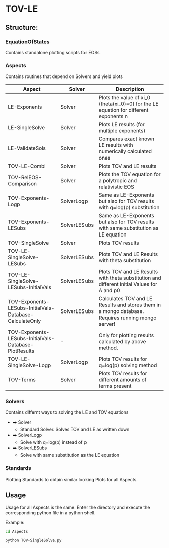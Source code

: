 # TOV-LE

## Structure:

### EquationOfStates

Contains standalone plotting scripts for EOSs

### Aspects
Contains routines that depend on Solvers and yield plots

Aspect		|Solver		|Description				
--------------------|---------------|---------------------------------------
LE-Exponents                |Solver 		|Plots the value of xi_0 (theta(xi_0)=0) for the LE equation for different exponents n
LE-SingleSolve              |Solver         |Plots LE results (for multiple exponents)
LE-ValidateSols             |Solver         |Compares exact known LE results with numerically calculated ones
TOV-LE-Combi                |Solver         |Plots TOV and LE results
TOV-RelEOS-Comparison       |Solver         |Plots the TOV equation for a polytropic and relativistic EOS
TOV-Exponents-Logp          |SolverLogp     |Same as LE-Exponents but also for TOV results with q=log(p) substitution
TOV-Exponents-LESubs|SolverLESubs   |Same as LE-Exponents but also for TOV results with same substitution as LE equation
TOV-SingleSolve             |Solver         |Plots TOV results
TOV-LE-SingleSolve-LESubs   |SolverLESubs   |Plots TOV and LE Results with theta substitution
TOV-LE-SingleSolve-LESubs-InitialVals   |SolverLESubs   |Plots TOV and LE Results with theta substitution and different initial Values for A and p0
TOV-Exponents-LESubs-InitialVals-Database-CalculateOnly |SolverLESubs   |Calculates TOV and LE Results and stores them in a mongo database. Requires running mongo server!
TOV-Exponents-LESubs-InitialVals-Database-PlotResults   |-              |Only for plotting results calculated by above method.
TOV-LE-SingleSolve-Logp        |SolverLogp     |Plots TOV results for q=log(p) solving method
TOV-Terms                   |Solver         |Plots TOV results for different amounts of terms present

### Solvers
Contains differnt ways to solving the LE and TOV equations

* :arrow_right: Solver
  * Standard Solver. Solves TOV and LE as written down
* :arrow_right: SolverLogp
  * Solve with q=log(p) instead of p
* :arrow_right: SolverLESubs
  * Solve with same substitution as the LE equation

### Standards
Plotting Standards to obtain similar looking Plots for all Aspects.

## Usage

Usage for all Aspects is the same. Enter the directory and execute the corresponding python file in a python shell.

Example:

```bash
cd Aspects

python TOV-SingleSolve.py
```
